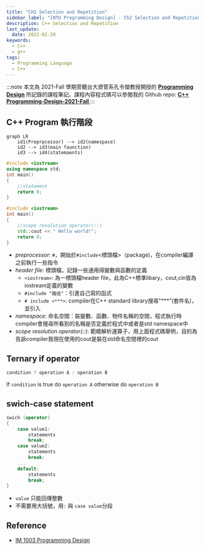 ```yaml
---
title: "CH2 Selection and Repetition"
sidebar_label: "[NTU Programming Design] - Ch2 Selection and Repetition"
description: C++ Selection and Repetition
last_update:
  date: 2022-02-20
keywords:
  - C++
  - g++
tags:
  - Programming Language
  - C++
---
```



:::note
本文為 2021-Fall 學期旁聽台大資管系孔令傑教授開授的 **[Programming Design](http://www.im.ntu.edu.tw/~lckung/courses/public/PD/)** 所記錄的課程筆記。課程內容程式碼可以參閱我的 Github repo: **[C++ Programming-Design-2021-Fall
](https://github.com/Bosh-Kuo/Cplusplus-Programming-Design-2021-Fall)**
:::



## **C++ Program 執行階段**
```mermaid
graph LR
    id1(Preprpcessor) --> id2(namespace) 
    id2 --> id3(main faunction) 
    id3 --> id4(statemaents)
```

<!-- more -->

```cpp
#include <iostream>  
using namespace std;
int main()
{
    //statement
    return 0;
}
```

```cpp
#include <iostream>  
int main()
{
    //scope resolution operator(::)
    std::cout << " Hello world!";
    return 0;
}
```


- *preprocessor*: `#`，開始於`#include`<標頭檔>（package)，在compiler編譯之前執行一些指令
- *header file*: 標頭檔，記錄一些通用得變數與函數的定義
    - `<iostream>`: 為一標頭檔header file，此為C++標準libary，cout,cin皆為iostream定義的變數
    - `#include "路徑"`：引進自己寫的函式
    - `# include <***>`: compiler在C++ standard library搜尋"***"(套件名)，並引入
- *namespace*: 命名空間：裝變數、函數、物件名稱的空間，程式執行時compiler會搜尋所看到的名稱是否定義於程式中或者是std namespace中
- *scope resolution operator(::)*: 範疇解析運算子，用上面程式碼舉例，目的為告訴compiler我現在使用的cout是裝在std命名空間裡的cout



## **Ternary if operator**

```C++
condition ? operation A : operation B
```
If `condition` is true do `operation A` otherwise do `operation B`



## **swich-case statement**

```cpp
swich (operator)
{
    case value1:
        statements
        break;
    case value2:
        statements
        break;
    ...
    default:
        statements
        break;
}
```
- `value` 只能回傳整數
- 不需要用大括號，用`:` 與 `case value`分段



## **Reference**
- [IM 1003 Programming Design](http://www.im.ntu.edu.tw/~lckung/courses/public/PD/)




